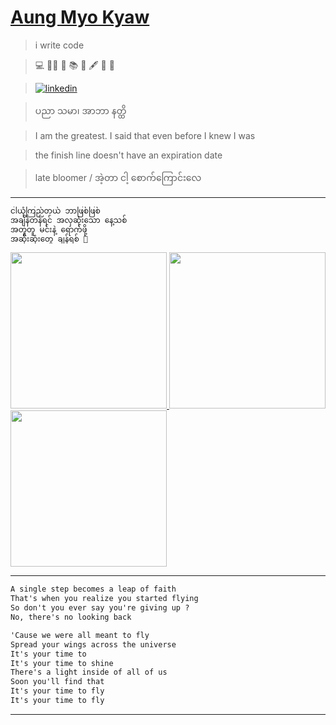 # [Aung Myo Kyaw](https://www.aungmyokyaw.com)

> i write code

> 💻 🧘‍♂️ 📝 📚 📖 🖋️ 🎸 🌼

> [![linkedin](https://img.shields.io/badge/LinkedIn-0077B5?style=for-the-badge&logo=linkedin&logoColor=white)](https://www.linkedin.com/in/aungmyokyaw/)

> ပညာ သမာ၊ အာဘာ နတ္ထိ

> I am the greatest. I said that even before I knew I was

> the finish line doesn't have an expiration date

> late bloomer / အဲ့တာ ငါ့ စောက်ကြောင်းလေ

---

```txt
ငါယုံကြည်တယ် ဘာဖြစ်ဖြစ်
အချိန်တန်ရင် အလှဆုံးသော နေ့သစ်
အတူတူ မင်းနဲ့ ရောက်ဖို့ 
အဆိုးဆုံးတွေ ချန်ရစ် 🎵
```

<div>
  <a href="https://song.link/s/1DByL1eGASMTVUF4gDmu69" target="_blank">
    <img src="https://song.link/_next/image?url=https%3A%2F%2Fi.scdn.co%2Fimage%2Fab67616d0000b2731fc19139031cb56d9dac330f&w=3840&q=75" height="250" >
  </a>
  <a href="https://song.link/s/3xqQJ5uCUtMTg3RJJKVfOx" target="_blank">
    <img src="https://song.link/_next/image?url=https%3A%2F%2Fi.scdn.co%2Fimage%2Fab67616d0000b27341647e802dee6c8dbbd750bd&w=3840&q=75" height="250" >
  </a>
  <a href="https://song.link/s/7H0FsG1nPZbPBZ2DLWZCSk" target="_blank">
    <img src="https://song.link/_next/image?url=https%3A%2F%2Fi.scdn.co%2Fimage%2Fab67616d0000b27308b2458b4cf6ada68a09c262&w=3840&q=75" height="250" >
  </a>
</div>

---

```txt
A single step becomes a leap of faith
That's when you realize you started flying
So don't you ever say you're giving up ?
No, there's no looking back

'Cause we were all meant to fly
Spread your wings across the universe
It's your time to
It's your time to shine
There's a light inside of all of us
Soon you'll find that
It's your time to fly
It's your time to fly
```

---
